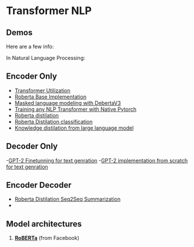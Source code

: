 # Transformer NLP

## Demos

Here are a few info:

 In Natural Language Processing:
 ## Encoder Only
- [Transformer Utilization](https://github.com/Ajax0564/TransformerNLP/blob/main/utilizing-transformer-representations-efficiently.ipynb)
- [Roberta Base Implementation](https://github.com/Ajax0564/TransformerNLP/blob/main/roberta-base-from-scratch-pytorch.ipynb)
- [Masked language modeling with DebertaV3](https://github.com/Ajax0564/TransformerNLP/blob/main/debertav3-mlm.ipynb)
- [Training any NLP Transformer with Native Pytorch](https://github.com/Ajax0564/TransformerNLP/blob/main/transformer-pytorch-native.ipynb)
- [Roberta distilation](https://github.com/Ajax0564/TransformerNLP/blob/main/transformer-distilation-pre.ipynb)
- [Roberta Distilation classification](https://github.com/Ajax0564/TransformerNLP/blob/main/roberta-base-6L-distill-pytorch.ipynb)
- [Knowledge distilation from large language model](https://github.com/Ajax0564/TransformerNLP/blob/main/transformer-pytorch-native-knowledge-distillation.ipynb)

## Decoder Only
-[GPT-2 Finetunning for text genration](https://github.com/Ajax0564/TransformerNLP/blob/main/gpt2-text-generation.ipynb)
-[GPT-2 implementation from scratch for text genration](https://github.com/Ajax0564/TransformerNLP/blob/main/gpt2-scratch-implementation.ipynb)

## Encoder Decoder
- [Roberta Distilation Seq2Seq Summarization](https://github.com/Ajax0564/TransformerNLP/blob/main/robert6l-seq2seq.ipynb)
- 
## Model architectures

1. **[RoBERTa](https://arxiv.org/abs/1907.11692)** (from Facebook)
